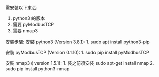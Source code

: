 需安裝以下東西
1. python3 的版本
2. 需要 pyModbusTCP
3. 需要 nmap3

安裝步驟:
安裝 python3 (Version 3.8.1):
    1. sudo apt install python3-pip

安裝 pyModbusTCP (Version 0.1.10):
    1. sudo pip install pyModbusTCP

安裝 nmap3 ( version 1.5.1):
    1. 裝之前須安裝 sudo apt-get install nmap
    2. sudo pip install python3-nmap